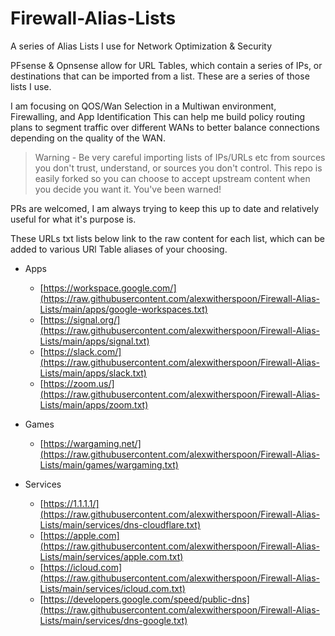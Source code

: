 # Firewall-Alias-Lists
A series of Alias Lists I use for Network Optimization &amp; Security

PFsense & Opnsense allow for URL Tables, which contain a series of IPs, or destinations that can be imported from a list. These are a series of those lists I use. 

I am focusing on QOS/Wan Selection in a Multiwan environment, Firewalling, and App Identification This can help me build policy routing plans to segment traffic over different WANs to better balance connections depending on the quality of the WAN.

> Warning - Be very careful importing lists of IPs/URLs etc from sources you don't trust, understand, or sources you don't control. This repo is easily forked so you can choose to accept upstream content when you decide you want it. You've been warned!

PRs are welcomed, I am always trying to keep this up to date and relatively useful for what it's purpose is. 

These URLs txt lists below link to the raw content for each list, which can be added to various URl Table aliases of your choosing.

- Apps
  - [https://workspace.google.com/](https://raw.githubusercontent.com/alexwitherspoon/Firewall-Alias-Lists/main/apps/google-workspaces.txt)
  - [https://signal.org/](https://raw.githubusercontent.com/alexwitherspoon/Firewall-Alias-Lists/main/apps/signal.txt)
  - [https://slack.com/](https://raw.githubusercontent.com/alexwitherspoon/Firewall-Alias-Lists/main/apps/slack.txt)
  - [https://zoom.us/](https://raw.githubusercontent.com/alexwitherspoon/Firewall-Alias-Lists/main/apps/zoom.txt)

- Games
  - [https://wargaming.net/](https://raw.githubusercontent.com/alexwitherspoon/Firewall-Alias-Lists/main/games/wargaming.txt)

- Services
  - [https://1.1.1.1/](https://raw.githubusercontent.com/alexwitherspoon/Firewall-Alias-Lists/main/services/dns-cloudflare.txt)
  - [https://apple.com](https://raw.githubusercontent.com/alexwitherspoon/Firewall-Alias-Lists/main/services/apple.com.txt)
  - [https://icloud.com](https://raw.githubusercontent.com/alexwitherspoon/Firewall-Alias-Lists/main/services/icloud.com.txt)
  - [https://developers.google.com/speed/public-dns](https://raw.githubusercontent.com/alexwitherspoon/Firewall-Alias-Lists/main/services/dns-google.txt)